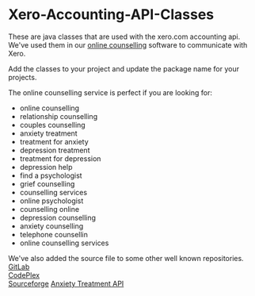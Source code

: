 # Xero-Accounting-API-Classes
These are java classes that are used with the xero.com accounting api.  We've used them in our <a href="https://onlinecounselling.io">online counselling</a> software to communicate with Xero.

Add the classes to your project and update the package name for your projects.

The online counselling service is perfect if you are looking for:

<ul>
  <li>online counselling</li>
  <li>relationship counselling</li>
  <li>couples counselling</li>
  <li>anxiety treatment</li>
  <li>treatment for anxiety</li>
  <li>depression treatment</li>
  <li>treatment for depression</li>
  <li>depression help</li>
  <li>find a psychologist</li>
  <li>grief counselling</li>
  <li>counselling services</li>
  <li>online psychologist</li>
  <li>counselling online</li>
  <li>depression counselling</li>
  <li>anxiety counselling</li>
  <li>telephone counsellin</li>
  <li>online counselling services</li>
</ul>

We've also added the source file to some other well known repositories.<br/>
<a href="https://gitlab.com/OnlineCounselling/online-counselling">GitLab</a><br/>
<a href="https://onlinecounselling.codeplex.com/">CodePlex</a><br/>
<a href="https://sourceforge.net/projects/online-counselling/support?source=navbar">Sourceforge</a>
<a href="https://market.mashape.com/onlinecounselling/online-counselling">Anxiety Treatment API</a>
